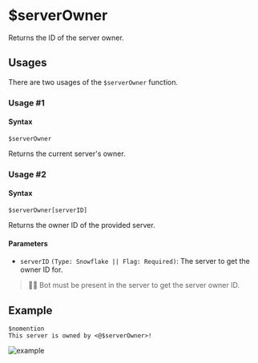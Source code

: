# $serverOwner
Returns the ID of the server owner.

## Usages
There are two usages of the `$serverOwner` function.

### Usage #1
#### Syntax
```
$serverOwner
```
Returns the current server's owner.

### Usage #2
#### Syntax
```
$serverOwner[serverID]
```
Returns the owner ID of the provided server.

#### Parameters 
- `serverID` `(Type: Snowflake || Flag: Required)`: The server to get the owner ID for.

> 🧙‍♂️ Bot must be present in the server to get the server owner ID.

## Example
```
$nomention
This server is owned by <@$serverOwner>!
```

![example](https://user-images.githubusercontent.com/69215413/126378613-0ba28781-b199-4d8c-8117-cd050031ba09.png)
